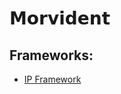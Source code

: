 # **𝗠𝗼𝗿𝘃𝗶𝗱𝗲𝗻𝘁**








## Frameworks:

- [IP Framework](https://github.com/Morvixent/IP-Framework)

